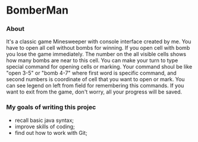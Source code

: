 # BomberMan

### About

  It's a classic game Minesweeper with console interface created by me.
	You have to open all cell without bombs for winning. If you open cell with bomb you lose the game immediately.
The number on the all visible cells shows how many bombs are near to this cell.
You can make your turn to type special command for opening cells or marking.
Your command shoul be like "open 3-5" or "bomb 4-7" where first word is specific command, 
and second numbers is coordinate of cell that you want to open or mark.
You can see legend on left from field for remembering this commands.
	If you want to exit from the game, don't worry, all your progress will be saved.

### My goals of writing this projec

- recall basic java syntax;
- improve skills of coding;
- find out how to work with Git;

